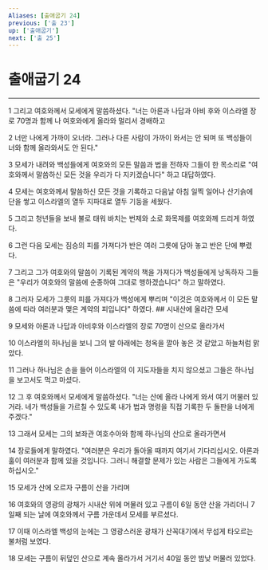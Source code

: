 ```yaml
---
Aliases: [출애굽기 24]
previous: ['출 23']
up: ['출애굽기']
next: ['출 25']
---
```

# 출애굽기 24

***


1 그리고 여호와께서 모세에게 말씀하셨다. "너는 아론과 나답과 아비 후와 이스라엘 장로 70명과 함께 나 여호와에게 올라와 멀리서 경배하고 

2 너만 나에게 가까이 오너라. 그러나 다른 사람이 가까이 와서는 안 되며 또 백성들이 너와 함께 올라와서도 안 된다." 

3 모세가 내려와 백성들에게 여호와의 모든 말씀과 법을 전하자 그들이 한 목소리로 "여호와께서 말씀하신 모든 것을 우리가 다 지키겠습니다" 하고 대답하였다. 

4 모세는 여호와께서 말씀하신 모든 것을 기록하고 다음날 아침 일찍 일어나 산기슭에 단을 쌓고 이스라엘의 열두 지파대로 열두 기둥을 세웠다. 

5 그리고 청년들을 보내 불로 태워 바치는 번제와 소로 화목제를 여호와께 드리게 하였다. 

6 그런 다음 모세는 짐승의 피를 가져다가 반은 여러 그릇에 담아 놓고 반은 단에 뿌렸다. 

7 그리고 그가 여호와의 말씀이 기록된 계약의 책을 가져다가 백성들에게 낭독하자 그들은 "우리가 여호와의 말씀에 순종하여 그대로 행하겠습니다" 하고 말하였다. 

8 그러자 모세가 그릇의 피를 가져다가 백성에게 뿌리며 "이것은 여호와께서 이 모든 말씀에 따라 여러분과 맺은 계약의 피입니다" 하였다. ## 시내산에 올라간 모세 

9 모세와 아론과 나답과 아비후와 이스라엘의 장로 70명이 산으로 올라가서 

10 이스라엘의 하나님을 보니 그의 발 아래에는 청옥을 깔아 놓은 것 같았고 하늘처럼 맑았다. 

11 그러나 하나님은 손을 들어 이스라엘의 이 지도자들을 치지 않으셨고 그들은 하나님을 보고서도 먹고 마셨다. 

12 그 후 여호와께서 모세에게 말씀하셨다. "너는 산에 올라 나에게 와서 여기 머물러 있거라. 네가 백성들을 가르칠 수 있도록 내가 법과 명령을 직접 기록한 두 돌판을 너에게 주겠다." 

13 그래서 모세는 그의 보좌관 여호수아와 함께 하나님의 산으로 올라가면서 

14 장로들에게 말하였다. "여러분은 우리가 돌아올 때까지 여기서 기다리십시오. 아론과 훌이 여러분과 함께 있을 것입니다. 그러니 해결할 문제가 있는 사람은 그들에게 가도록 하십시오." 

15 모세가 산에 오르자 구름이 산을 가리며 

16 여호와의 영광의 광채가 시내산 위에 머물러 있고 구름이 6일 동안 산을 가리더니 7일째 되는 날에 여호와께서 구름 가운데서 모세를 부르셨다. 

17 이때 이스라엘 백성의 눈에는 그 영광스러운 광채가 산꼭대기에서 무섭게 타오르는 불처럼 보였다. 

18 모세는 구름이 뒤덮인 산으로 계속 올라가서 거기서 40일 동안 밤낮 머물러 있었다.
